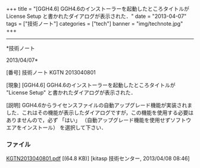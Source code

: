 ﻿+++
title = "[GGH4.6] GGH4.6のインストーラーを起動したところタイトルが License Setup と書かれたダイアログが表示された．"
date = "2013-04-07"
tags = ["技術ノート"]
categories = ["tech"]
banner = "img/technote.jpg"
+++

-----------------------------------------------------------------------------------------------------------------------------

*技術ノート

2013/04/07*


[番号]
技術ノート KGTN 2013040801

[現象]
[GGH4.6] GGH4.6のインストーラーを起動したところタイトルが "License
Setup" と書かれたダイアログが表示された．

[説明]
GGH4.6からライセンスファイルの自動アップグレード機能が実装されました．これはその機能が表示したダイアログですが，この機能を使用する必要はありませんので，必ず
「はい」 （自動アップグレード機能を使用せずソフトウエアをインストール）
を選択して下さい．


### ファイル





[KGTN2013040801.pdf](http://techreport.kitasp.net/attachments/download/1310/KGTN2013040801.pdf)
 [(64.8 KB)] [kitasp 技術センター, 2013/04/08
08:46]
